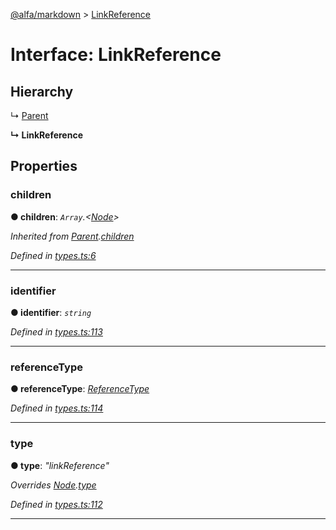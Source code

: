[@alfa/markdown](../README.md) > [LinkReference](../interfaces/linkreference.md)

# Interface: LinkReference

## Hierarchy

↳ [Parent](parent.md)

**↳ LinkReference**

## Properties

<a id="children"></a>

### children

**● children**: _`Array`.<[Node](node.md)>_

_Inherited from [Parent](parent.md).[children](parent.md#children)_

_Defined in [types.ts:6](https://github.com/Siteimprove/alfa/blob/master/packages/markdown/src/types.ts#L6)_

---

<a id="identifier"></a>

### identifier

**● identifier**: _`string`_

_Defined in [types.ts:113](https://github.com/Siteimprove/alfa/blob/master/packages/markdown/src/types.ts#L113)_

---

<a id="referencetype"></a>

### referenceType

**● referenceType**: _[ReferenceType](../#referencetype)_

_Defined in [types.ts:114](https://github.com/Siteimprove/alfa/blob/master/packages/markdown/src/types.ts#L114)_

---

<a id="type"></a>

### type

**● type**: _"linkReference"_

_Overrides [Node](node.md).[type](node.md#type)_

_Defined in [types.ts:112](https://github.com/Siteimprove/alfa/blob/master/packages/markdown/src/types.ts#L112)_

---
